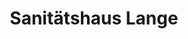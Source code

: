 ---
title: "Sanitätshaus Lange"
url: /sulzbach-rosenberg/sanitaetshaus-lange/
shop: Sanitätshaus
---